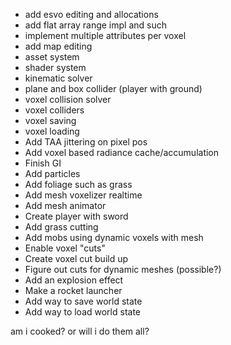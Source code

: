 - add esvo editing and allocations
- add flat array range impl and such
- implement multiple attributes per voxel
- add map editing
- asset system
- shader system
- kinematic solver
- plane and box collider (player with ground)
- voxel collision solver
- voxel colliders
- voxel saving
- voxel loading
- Add TAA jittering on pixel pos
- Add voxel based radiance cache/accumulation
- Finish GI
- Add particles
- Add foliage such as grass
- Add mesh voxelizer realtime
- Add mesh animator
- Create player with sword
- Add grass cutting
- Add mobs using dynamic voxels with mesh
- Enable voxel "cuts"
- Create voxel cut build up
- Figure out cuts for dynamic meshes (possible?)
- Add an explosion effect
- Make a rocket launcher
- Add way to save world state
- Add way to load world state

am i cooked?
or will i do them all?
